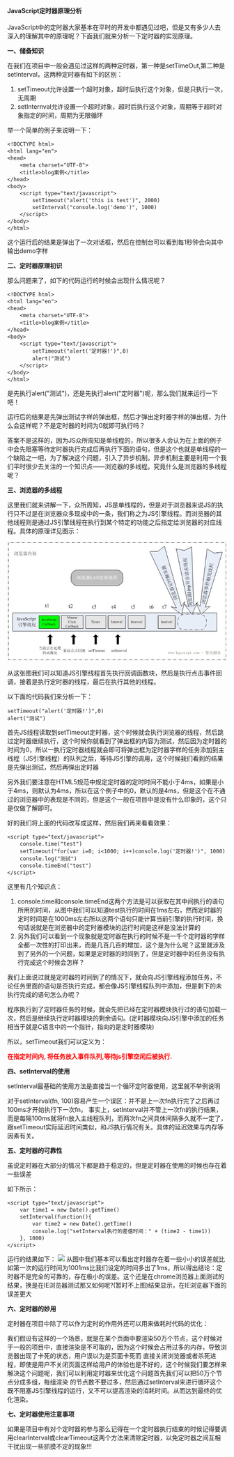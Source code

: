 #### JavaScript定时器原理分析

JavaScript中的定时器大家基本在平时的开发中都遇见过吧，但是又有多少人去深入的理解其中的原理呢？下面我们就来分析一下定时器的实现原理。

**一、储备知识**

在我们在项目中一般会遇见过这样的两种定时器，第一种是setTimeOut,第二种是setInterval，这两种定时器有如下的区别：
1. setTimeout允许设置一个超时对象，超时后执行这个对象，但是只执行一次，无周期
2. setInternval允许设置一个超时对象，超时后执行这个对象，周期等于超时对象指定的时间，周期为无限循环

举一个简单的例子来说明一下：
````
<!DOCTYPE html>
<html lang="en">
<head>
    <meta charset="UTF-8">
    <title>blog案例</title>
</head>
<body>
    <script type="text/javascript">
        setTimeout("alert('this is test')", 2000)
        setInterval("console.log('demo')", 1000)
    </script>
</body>
</html> 
````
这个运行后的结果是弹出了一次对话框，然后在控制台可以看到每1秒钟会向其中输出demo字样

**二、定时器原理初识**

那么问题来了，如下的代码运行的时候会出现什么情况呢？
````
<!DOCTYPE html>
<html lang="en">
<head>
    <meta charset="UTF-8">
    <title>blog案例</title>
</head>
<body>
    <script type="text/javascript">
        setTimeout("alert('定时器!')",0)
        alert("测试")
    </script>
</body>
</html>
````
是先执行alert("测试")，还是先执行alert("定时器")呢，那么我们就来运行一下吧！

运行后的结果是先弹出测试字样的弹出框，然后才弹出定时器字样的弹出框，为什么会这样呢？不是定时器的时间为0就即可执行吗？

答案不是这样的，因为JS众所周知是单线程的，所以很多人会认为在上面的例子中会先阻塞等待定时器执行完成后再执行下面的语句，但是这个也就是单线程的一个缺陷之一吧，为了解决这个问题，引入了异步机制。异步机制主要是利用一个我们平时很少去关注的一个知识点——浏览器的多线程。究竟什么是浏览器的多线程呢？

**三、浏览器的多线程**

 这里我们就来讲解一下，众所周知，JS是单线程的，但是对于浏览器来说JS的执行只不过是在浏览器众多现成中的一条，我们称之为JS引擎线程。而浏览器的其他线程则是通过JS引擎线程在执行到某个特定的功能之后指定给浏览器的对应线程。具体的原理详见图示：

![](../Image/setTimeout.jpg)

从这张图我们可以知道JS引擎线程首先执行回调函数块，然后是执行点击事件回调，接着是执行定时器的线程，最后在执行其他的线程。

以下面的代码我们来分析一下：
````
setTimeout("alert('定时器!')",0)
alert("测试")
````
首先JS线程读取到setTimeout定时器，这个时候就会执行浏览器的线程，然后跳过定时器继续执行，这个时候你就看到了弹出框的内容为测试，然后因为定时器的时间为0，所以一执行定时器线程就会即可将弹出框为定时器字样的任务添加到主线程（JS引擎线程）的队列之后，等待JS引擎的调用，这个时候我们看到的结果是先弹出测试，然后再弹出定时器

另外我们要注意在HTML5规范中规定定时器的定时时间不能小于4ms，如果是小于4ms，则默认为4ms，所以在这个例子中的0，默认的是4ms，但是这个在不通过的浏览器中的表现是不同的，但是这个一般在项目中是没有什么印象的，这个只是仅做了解即可。

好的我们将上面的代码改写成这样，然后我们再来看看效果：
````
<script type="text/javascript">
    console.time("test")
    setTimeout("for(var i=0; i<1000; i++)console.log('定时器!')", 1000)
    console.log("测试")
    console.timeEnd("test")
</script>
````
这里有几个知识点：

1. console.time和console.timeEnd这两个方法是可以获取在其中间执行的语句所用的时间，从图中我们可以知道test执行的时间在1ms左右，然而定时器的定时时间是在1000ms左右所以这两个语句只能计算当前引擎的执行时间，换句话说就是在浏览器中的定时器模块的运行时间是这样是没法计算的
2. 另外我们可以看到一个现象就是定时器在执行的时候不是一千个定时器的字样全都一次性的打印出来，而是几百几百的增加，这个是为什么呢？这里就涉及到了另外的一个问题，如果是定时器的时间到了，但是定时器中的任务没有执行完成这个时候会怎样？

我们上面说过就是定时器的时间到了的情况下，就会向JS引擎线程添加任务，不论任务里面的语句是否执行完成，都会像JS引擎线程队列中添加，但是剩下的未执行完成的语句怎么办呢？

程序执行到了定时器任务的时候，就会先把已经在定时器模块执行过的语句加载一次，然后是继续执行定时器模块的剩余语句。(定时器模块向JS引擎中添加的任务相当于就是C语言中的一个指针，指向的是定时器模块)

所以，setTimeout我们可以定义为：

**<font color="red">在指定时间内, 将任务放入事件队列,等待js引擎空闲后被执行.</font>**

**四、setInterval的使用**

setInterval最基础的使用方法是直接当一个循环定时器使用，这里就不举例说明

对于setInterval(fn, 100)容易产生一个误区：并不是上一次fn执行完了之后再过100ms才开始执行下一次fn。 事实上，setInterval并不管上一次fn的执行结果，而是每隔100ms就将fn放入主线程队列，而两次fn之间具体间隔多久就不一定了，跟setTimeout实际延迟时间类似，和JS执行情况有关。具体的延迟效果与内存等因素有关。

**五、定时器的可靠性**

虽说定时器在大部分的情况下都是趋于稳定的，但是定时器在使用的时候也存在着一些误差

如下所示：
```
<script type="text/javascript">
    var time1 = new Date().getTime()
    setInterval(function(){
        var time2 = new Date().getTime()
        console.log("setInterval执行的差值时间：" + (time2 - time1))
    }, 1000)
</script>
````
运行的结果如下：
![](../Image/setTimeout2.png)
从图中我们基本可以看出定时器存在着一些小小的误差就比如第一次的运行时间为1001ms比我们设定的时间多出了1ms，所以得出结论：定时器不是完全的可靠的，存在极小的误差。这个还是在chrome浏览器上面测试的结果，换是在IE浏览器测试那又如何呢?(暂时不上图)结果显示，在IE浏览器下面的误差更大

**六、定时器的妙用**

 定时器在项目中除了可以作为定时的作用外还可以用来做耗时代码的优化：

 我们假设有这样的一个场景，就是在某个页面中要渲染50万个节点，这个时候对于一般的项目中，直接渲染是不可取的，因为这个时候会占用过多的内存，导致浏览器出现了卡死的状态，用户误以为是页面卡死而  直接关闭浏览器或者杀死进程，即使是用户不关闭页面这样给用户的体验也是不好的，这个时候我们要怎样来解决这个问题呢，我们可以利用定时器来优化这个问题首先我们可以把50万个节点分成多组，每组渲染  的节点数不要过多，然后通过setInterval来进行循环这个既不阻塞JS引擎线程的运行，又不可以提高渲染的消耗时间。从而达到最终的优化渲染。

**七、定时器使用注意事项**

 如果是项目中有对个定时器的参与那么记得在一个定时器执行结束的时候记得要调用clearInterval或clearTimeout这两个方法来清除定时器，以免定时器之间互相干扰出现一些抓摸不定的现象!!!